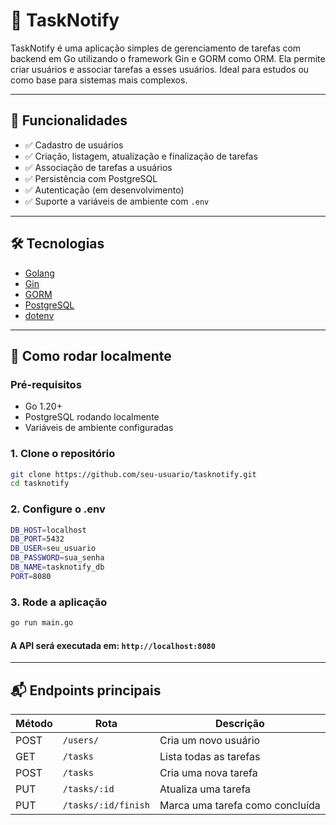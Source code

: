 # 🧠 TaskNotify

TaskNotify é uma aplicação simples de gerenciamento de tarefas com backend em Go utilizando o framework Gin e GORM como ORM. Ela permite criar usuários e associar tarefas a esses usuários. Ideal para estudos ou como base para sistemas mais complexos.

---

## 🚀 Funcionalidades

- ✅ Cadastro de usuários
- ✅ Criação, listagem, atualização e finalização de tarefas
- ✅ Associação de tarefas a usuários
- ✅ Persistência com PostgreSQL
- ✅ Autenticação (em desenvolvimento)
- ✅ Suporte a variáveis de ambiente com `.env`

---

## 🛠️ Tecnologias

- [Golang](https://golang.org)
- [Gin](https://gin-gonic.com/)
- [GORM](https://gorm.io/)
- [PostgreSQL](https://www.postgresql.org/)
- [dotenv](https://github.com/joho/godotenv)

---

## 🔧 Como rodar localmente

### Pré-requisitos

- Go 1.20+
- PostgreSQL rodando localmente
- Variáveis de ambiente configuradas

### 1. Clone o repositório

```bash
git clone https://github.com/seu-usuario/tasknotify.git
cd tasknotify
```

### 2. Configure o .env


```bash
DB_HOST=localhost
DB_PORT=5432
DB_USER=seu_usuario
DB_PASSWORD=sua_senha
DB_NAME=tasknotify_db
PORT=8080
```

### 3. Rode a aplicação

```bash
go run main.go
```
#### A API será executada em: ```http://localhost:8080```

---

## 📬 Endpoints principais

| Método | Rota                | Descrição                       |
| ------ | ------------------- | ------------------------------- |
| POST   | `/users/`           | Cria um novo usuário            |
| GET    | `/tasks`            | Lista todas as tarefas          |
| POST   | `/tasks`            | Cria uma nova tarefa            |
| PUT    | `/tasks/:id`        | Atualiza uma tarefa             |
| PUT    | `/tasks/:id/finish` | Marca uma tarefa como concluída |










